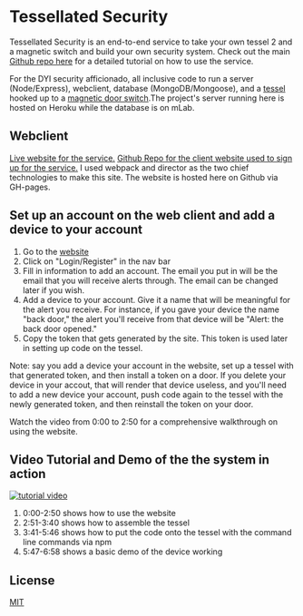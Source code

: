 # Tessellated Security
Tessellated Security is an end-to-end service to take your own tessel 2 and a magnetic switch and build your own security system. Check out the main [Github repo here](https://github.com/EnshaednHiker/tessellated-security) for a detailed tutorial on how to use the service. 

For the DYI security afficionado, all inclusive code to run a server (Node/Express), webclient, database (MongoDB/Mongoose), and a [tessel](https://tessel.io/) hooked up to a [magnetic door switch](https://www.sparkfun.com/products/13247).The project's server running here is hosted on Heroku while the database is on mLab.

## Webclient
[Live website for the service.](https://enshaednhiker.github.io/tessellated-security-webclient/) [Github Repo for the client website used to sign up for the service.](https://github.com/EnshaednHiker/tessellated-security-webclient) I used webpack and director as the two chief technologies to make this site. The website is hosted here on Github via GH-pages.

## Set up an account on the web client and add a device to your account

1. Go to the [website](https://enshaednhiker.github.io/tessellated-security-webclient/)
2. Click on "Login/Register" in the nav bar
3. Fill in information to add an account. The email you put in will be the email that you will receive alerts through. The email can be changed later if you wish.
4. Add a device to your account. Give it a name that will be meaningful for the alert you receive. For instance, if you gave your device the name "back door," the alert you'll receive from that device will be "Alert: the back door opened."
5. Copy the token that gets generated by the site. This token is used later in setting up code on the tessel.

Note: say you add a device your account in the website, set up a tessel with that generated token, and then install a token on a door. If you delete your device in your accout, that will render that device useless, and you'll need to add a new device your account, push code again to the tessel with the newly generated token, and then reinstall the token on your door.

Watch the video from 0:00 to 2:50 for a comprehensive walkthrough on using the website.

## Video Tutorial and Demo of the the system in action

[![tutorial video](http://img.youtube.com/vi/RgxG61hzV68/0.jpg)](http://www.youtube.com/watch?v=RgxG61hzV68 "Tessellated Security Tutorial and Demo (updated website)")

1. 0:00-2:50 shows how to use the website
2. 2:51-3:40 shows how to assemble the tessel
3. 3:41-5:46 shows how to put the code onto the tessel with the command line commands via npm
4. 5:47-6:58 shows a basic demo of the device working

## License

[MIT](http://vjpr.mit-license.org)

